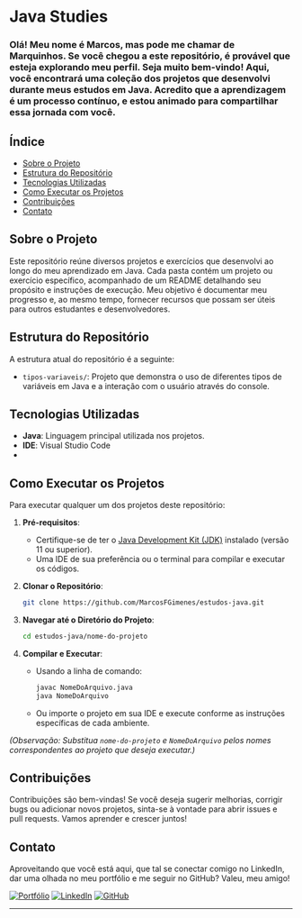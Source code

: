 # Java Studies

### Olá! Meu nome é Marcos, mas pode me chamar de Marquinhos. Se você chegou a este repositório, é provável que esteja explorando meu perfil. Seja muito bem-vindo! Aqui, você encontrará uma coleção dos projetos que desenvolvi durante meus estudos em Java. Acredito que a aprendizagem é um processo contínuo, e estou animado para compartilhar essa jornada com você.

## Índice

- [Sobre o Projeto](#sobre-o-projeto)
- [Estrutura do Repositório](#estrutura-do-repositório)
- [Tecnologias Utilizadas](#tecnologias-utilizadas)
- [Como Executar os Projetos](#como-executar-os-projetos)
- [Contribuições](#contribuições)
- [Contato](#contato)

## Sobre o Projeto

Este repositório reúne diversos projetos e exercícios que desenvolvi ao longo do meu aprendizado em Java. Cada pasta contém um projeto ou exercício específico, acompanhado de um README detalhando seu propósito e instruções de execução. Meu objetivo é documentar meu progresso e, ao mesmo tempo, fornecer recursos que possam ser úteis para outros estudantes e desenvolvedores.

## Estrutura do Repositório

A estrutura atual do repositório é a seguinte:

- `tipos-variaveis/`: Projeto que demonstra o uso de diferentes tipos de variáveis em Java e a interação com o usuário através do console.

## Tecnologias Utilizadas

- **Java**: Linguagem principal utilizada nos projetos.
- **IDE**: Visual Studio Code
- 
## Como Executar os Projetos

Para executar qualquer um dos projetos deste repositório:

1. **Pré-requisitos**:
   - Certifique-se de ter o [Java Development Kit (JDK)](https://www.oracle.com/java/technologies/javase-jdk11-downloads.html) instalado (versão 11 ou superior).
   - Uma IDE de sua preferência ou o terminal para compilar e executar os códigos.

2. **Clonar o Repositório**:
   ```bash
   git clone https://github.com/MarcosFGimenes/estudos-java.git
   ```

3. **Navegar até o Diretório do Projeto**:
   ```bash
   cd estudos-java/nome-do-projeto
   ```

4. **Compilar e Executar**:
   - Usando a linha de comando:
     ```bash
     javac NomeDoArquivo.java
     java NomeDoArquivo
     ```
   - Ou importe o projeto em sua IDE e execute conforme as instruções específicas de cada ambiente.

*(Observação: Substitua `nome-do-projeto` e `NomeDoArquivo` pelos nomes correspondentes ao projeto que deseja executar.)*

## Contribuições

Contribuições são bem-vindas! Se você deseja sugerir melhorias, corrigir bugs ou adicionar novos projetos, sinta-se à vontade para abrir issues e pull requests. Vamos aprender e crescer juntos!

## Contato

Aproveitando que você está aqui, que tal se conectar comigo no LinkedIn, dar uma olhada no meu portfólio e me seguir no GitHub? Valeu, meu amigo!

[![Portfólio](https://img.shields.io/badge/meu_portfolio-000?style=for-the-badge&logo=ko-fi&logoColor=white)](https://marcosgimenes.vercel.app/)
[![LinkedIn](https://img.shields.io/badge/LinkedIn-0077B5?style=for-the-badge&logo=linkedin&logoColor=white)](https://www.linkedin.com/in/marcos-farinelli-gimenes-73291627a/)
[![GitHub](https://img.shields.io/badge/GitHub-100000?style=for-the-badge&logo=github&logoColor=white)](https://github.com/MarcosFGimenes)

---
